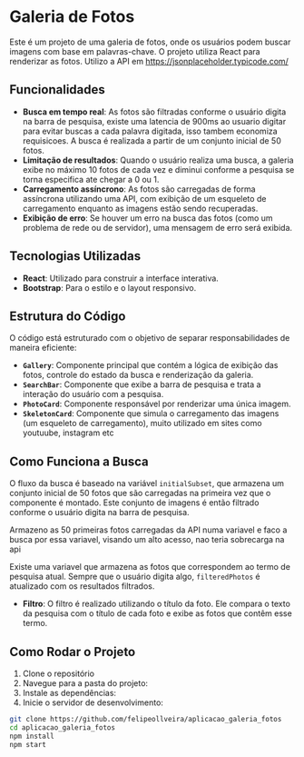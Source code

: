 # Galeria de Fotos

Este é um projeto de uma galeria de fotos, onde os usuários podem buscar imagens com base em palavras-chave. O projeto utiliza React para renderizar as fotos. 
Utilizo a API em 
https://jsonplaceholder.typicode.com/

## Funcionalidades

- **Busca em tempo real**: As fotos são filtradas conforme o usuário digita na barra de pesquisa, existe uma latencia de 900ms ao usuario digitar para evitar buscas a cada palavra digitada, isso tambem economiza requisicoes. A busca é realizada a partir de um conjunto inicial de 50 fotos.
- **Limitação de resultados**: Quando o usuário realiza uma busca, a galeria exibe no máximo 10 fotos de cada vez e diminui conforme a pesquisa se torna especifica ate chegar a 0 ou 1.
- **Carregamento assíncrono**: As fotos são carregadas de forma assíncrona utilizando uma API, com exibição de um esqueleto de carregamento enquanto as imagens estão sendo recuperadas.
- **Exibição de erro**: Se houver um erro na busca das fotos (como um problema de rede ou de servidor), uma mensagem de erro será exibida.

## Tecnologias Utilizadas

- **React**: Utilizado para construir a interface interativa.
- **Bootstrap**: Para o estilo e o layout responsivo.

## Estrutura do Código

O código está estruturado com o objetivo de separar responsabilidades de maneira eficiente:

- **`Gallery`**: Componente principal que contém a lógica de exibição das fotos, controle do estado da busca e renderização da galeria.
- **`SearchBar`**: Componente que exibe a barra de pesquisa e trata a interação do usuário com a pesquisa.
- **`PhotoCard`**: Componente responsável por renderizar uma única imagem.
- **`SkeletonCard`**: Componente que simula o carregamento das imagens (um esqueleto de carregamento), muito utilizado em sites como youtuube, instagram etc

## Como Funciona a Busca

O fluxo da busca é baseado na variável `initialSubset`, que armazena um conjunto inicial de 50 fotos que são carregadas na primeira vez que o componente é montado. Este conjunto de imagens é então filtrado conforme o usuário digita na barra de pesquisa.

Armazeno as 50 primeiras fotos carregadas da API numa variavel e faco a busca por essa variavel, visando um alto acesso, nao teria sobrecarga na api

Existe uma variavel que armazena as fotos que correspondem ao termo de pesquisa atual. Sempre que o usuário digita algo, `filteredPhotos` é atualizado com os resultados filtrados.

- **Filtro**: O filtro é realizado utilizando o título da foto. Ele compara o texto da pesquisa com o título de cada foto e exibe as fotos que contêm esse termo.

## Como Rodar o Projeto
1. Clone o repositório
2. Navegue para a pasta do projeto:
3. Instale as dependências:
4. Inicie o servidor de desenvolvimento:
````bash
git clone https://github.com/felipeollveira/aplicacao_galeria_fotos
cd aplicacao_galeria_fotos
npm install
npm start
